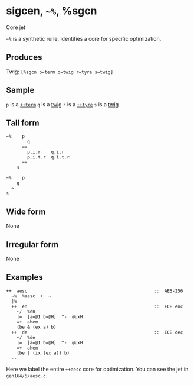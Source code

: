 sigcen, `~%`, %sgcn
============================

Core jet

`~%` is a synthetic rune, identifies a core for specific optimization.

Produces
--------

Twig: `[%sgcn p=term q=twig r=tyre s=twig]`

Sample
------

`p` is a [`++term`]() `q` is a [twig]() `r` is a [`++tyre`]() `s` is a
[twig]()

Tall form
---------

    ~%    p
            q
          ==
            p.i.r    q.i.r
            p.i.t.r  q.i.t.r
          ==
        s

    ~%    p
        q
      ~
    s

Wide form
---------

None

Irregular form
--------------

None

Examples
--------

    ++  aesc                                                ::  AES-256
      ~%  %aesc  +  ~
      |%
      ++  en                                                ::  ECB enc
        ~/  %en
        |=  [a=@I b=@H]  ^-  @uxH
        =+  ahem
        (be & (ex a) b)
      ++  de                                                ::  ECB dec
        ~/  %de
        |=  [a=@I b=@H]  ^-  @uxH
        =+  ahem
        (be | (ix (ex a)) b)
      --

Here we label the entire `++aesc` core for optimization. You can see the
jet in `gen164/5/aesc.c`.
